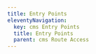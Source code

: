 ```yaml
---
title: Entry Points
eleventyNavigation:
  key: cms Entry Points
  title: Entry Points
  parent: cms Route Access
---
```

